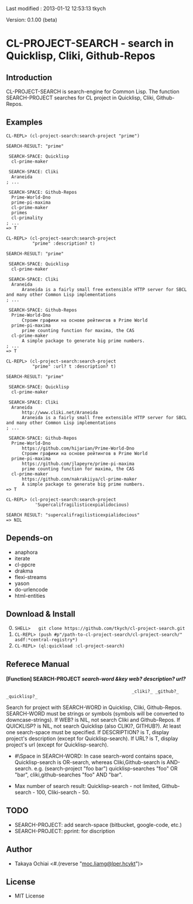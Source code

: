 Last modified : 2013-01-12 12:53:13 tkych

Version: 0.1.00 (beta)


CL-PROJECT-SEARCH - search in Quicklisp, Cliki, Github-Repos
============================================================

Introduction
------------

CL-PROJECT-SEARCH is search-engine for Common Lisp.
The function SEARCH-PROJECT searches for CL project in Quicklisp, Cliki,
Github-Repos.


Examples
--------

    CL-REPL> (cl-project-search:search-project "prime")
    
    SEARCH-RESULT: "prime"

     SEARCH-SPACE: Quicklisp
      cl-prime-maker

     SEARCH-SPACE: Cliki
      Araneida
    ; ...

     SEARCH-SPACE: Github-Repos
      Prime-World-Dno
      prime-pi-maxima
      cl-prime-maker
      primes
      cl-primality
    ; ...
    => T
    
    CL-REPL> (cl-project-search:search-project
              "prime" :description? t)
    
    SEARCH-RESULT: "prime"

     SEARCH-SPACE: Quicklisp
      cl-prime-maker

     SEARCH-SPACE: Cliki
      Araneida
          Araneida is a fairly small free extensible HTTP server for SBCL and many other Common Lisp implementations
    ; ...

     SEARCH-SPACE: Github-Repos
      Prime-World-Dno
          Строим графики на основе рейтингов в Prime World
      prime-pi-maxima
          prime counting function for maxima, the CAS
      cl-prime-maker
          A simple package to generate big prime numbers.
    ; ...
    => T
    
    CL-REPL> (cl-project-search:search-project
              "prime" :url? t :description? t)
    
    SEARCH-RESULT: "prime"

     SEARCH-SPACE: Quicklisp
      cl-prime-maker

     SEARCH-SPACE: Cliki
      Araneida
          http://www.cliki.net/Araneida
          Araneida is a fairly small free extensible HTTP server for SBCL and many other Common Lisp implementations
    ; ...

     SEARCH-SPACE: Github-Repos
      Prime-World-Dno
          https://github.com/hijarian/Prime-World-Dno
          Строим графики на основе рейтингов в Prime World
      prime-pi-maxima
          https://github.com/jlapeyre/prime-pi-maxima
          prime counting function for maxima, the CAS
      cl-prime-maker
          https://github.com/nakrakiiya/cl-prime-maker
          A simple package to generate big prime numbers.
    => T
    
    CL-REPL> (cl-project-search:search-project
               'Supercalifragilisticexpialidocious)
    
    SEARCH RESULT: "supercalifragilisticexpialidocious"
    => NIL
    

Depends-on
----------

- anaphora
- iterate
- cl-ppcre
- drakma
- flexi-streams
- yason
- do-urlencode
- html-entities


Download & Install
------------------

0. `SHELL>   git clone https://github.com/tkych/cl-project-search.git`
1. `CL-REPL> (push #p"/path-to-cl-project-search/cl-project-search/" asdf:*central-registry*)`
2. `CL-REPL> (ql:quickload :cl-project-search)`


Referece Manual
---------------

#### [Function] SEARCH-PROJECT _search-word_ _&key_ _web?_ _description?_ _url?_
                                                    _cliki?_ _github?_ _quicklisp?_

Search for project with SEARCH-WORD in Quicklisp, Cliki, Github-Repos.
SEARCH-WORD must be strings or symbols (symbols will be converted to downcase-strings).
If WEB? is NIL, not search Cliki and Github-Repos.
If QUICKLISP? is NIL, not search Quicklisp (also CLIKI?, GITHUB?).
At least one search-space must be specified.
If DESCRIPTION? is T, display project's description (except for Quicklisp-search).
If URL? is T, display project's url (except for Quicklisp-search).

- #\Space in SEARCH-WORD:
  In case search-word contains space, Quicklisp-search is OR-search,
  whereas Cliki,Github-search is AND-search.
  e.g. (search-project "foo bar")
       quicklisp-searches "foo" OR "bar",
       cliki,github-searches "foo" AND "bar".

- Max number of search result:
  Quicklisp-search - not limited,
  Github-search - 100,
  Cliki-search  -  50.


TODO
----

- SEARCH-PROJECT: add search-space (bitbucket, google-code, etc.)
- SEARCH-PROJECT: pprint: for discription


Author
------

- Takaya Ochiai  <#.(reverse "moc.liamg@lper.hcykt")>


License
-------

- MIT License

